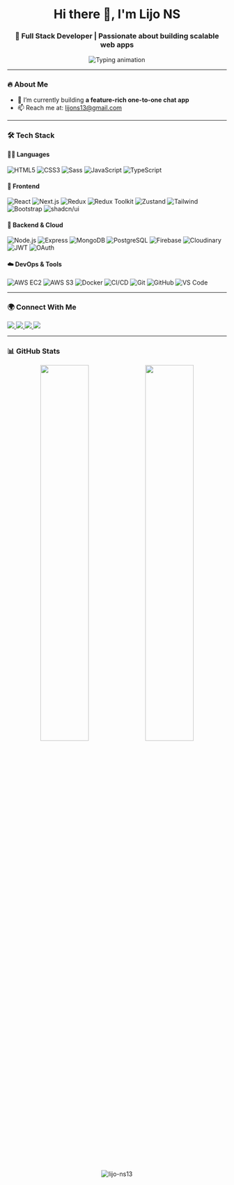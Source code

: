 <h1 align="center">Hi there 👋, I'm Lijo NS</h1>
<h3 align="center">🚀 Full Stack Developer | Passionate about building scalable web apps</h3>

<p align="center">
  <img src="https://readme-typing-svg.herokuapp.com?font=Fira+Code&weight=500&size=20&duration=3000&pause=1000&center=true&vCenter=true&width=435&lines=MERN+Stack+Developer;" alt="Typing animation" />
</p>

---

### 🔥 About Me

- 🔭 I’m currently building **a feature-rich one-to-one chat app**
- 📫 Reach me at: [lijons13@gmail.com](mailto:lijons13@gmail.com)

---

### 🛠️ Tech Stack

#### 🧑‍💻 Languages
![HTML5](https://img.shields.io/badge/-HTML5-E34F26?style=flat&logo=html5&logoColor=white)
![CSS3](https://img.shields.io/badge/-CSS3-1572B6?style=flat&logo=css3)
![Sass](https://img.shields.io/badge/-Sass-CC6699?style=flat&logo=sass)
![JavaScript](https://img.shields.io/badge/-JavaScript-F7DF1E?style=flat&logo=javascript&logoColor=000)
![TypeScript](https://img.shields.io/badge/-TypeScript-3178C6?style=flat&logo=typescript)

#### 🧰 Frontend
![React](https://img.shields.io/badge/-React-61DAFB?style=flat&logo=react)
![Next.js](https://img.shields.io/badge/-Next.js-000000?style=flat&logo=next.js)
![Redux](https://img.shields.io/badge/-Redux-764ABC?style=flat&logo=redux)
![Redux Toolkit](https://img.shields.io/badge/-Redux_Toolkit-593D88?style=flat&logo=redux)
![Zustand](https://img.shields.io/badge/-Zustand-000000?style=flat&logo=Zustand&logoColor=white)
![Tailwind](https://img.shields.io/badge/-TailwindCSS-06B6D4?style=flat&logo=tailwind-css)
![Bootstrap](https://img.shields.io/badge/-Bootstrap-7952B3?style=flat&logo=bootstrap)
![shadcn/ui](https://img.shields.io/badge/-shadcn%2Fui-000?style=flat&logo=vercel)

#### 🧰 Backend & Cloud
![Node.js](https://img.shields.io/badge/-Node.js-339933?style=flat&logo=node.js)
![Express](https://img.shields.io/badge/-Express-000000?style=flat&logo=express)
![MongoDB](https://img.shields.io/badge/-MongoDB-4EA94B?style=flat&logo=mongodb)
![PostgreSQL](https://img.shields.io/badge/-PostgreSQL-336791?style=flat&logo=postgresql)
![Firebase](https://img.shields.io/badge/-Firebase-FFCA28?style=flat&logo=firebase)
![Cloudinary](https://img.shields.io/badge/-Cloudinary-3448C5?style=flat&logo=cloudinary)
![JWT](https://img.shields.io/badge/-JWT-000000?style=flat&logo=json-web-tokens)
![OAuth](https://img.shields.io/badge/-OAuth2-3C3C3D?style=flat&logo=oauth)

#### ☁️ DevOps & Tools
![AWS EC2](https://img.shields.io/badge/-AWS_EC2-FF9900?style=flat&logo=amazonaws)
![AWS S3](https://img.shields.io/badge/-AWS_S3-569A31?style=flat&logo=amazonaws)
![Docker](https://img.shields.io/badge/-Docker-2496ED?style=flat&logo=docker)
![CI/CD](https://img.shields.io/badge/-CI/CD-blue?style=flat&logo=githubactions)
![Git](https://img.shields.io/badge/-Git-F05032?style=flat&logo=git)
![GitHub](https://img.shields.io/badge/-GitHub-181717?style=flat&logo=github)
![VS Code](https://img.shields.io/badge/-VS_Code-007ACC?style=flat&logo=visual-studio-code)

---

### 🌍 Connect With Me

<p align="left">
  <a href="https://www.linkedin.com/in/lijo-ns/" target="_blank">
    <img src="https://img.shields.io/badge/LinkedIn-%230077B5.svg?&style=for-the-badge&logo=linkedin&logoColor=white" />
  </a>
  <a href="https://medium.com/@lijons13" target="_blank">
    <img src="https://img.shields.io/badge/Medium-black?style=for-the-badge&logo=medium" />
  </a>
  <a href="https://leetcode.com/u/lijons/" target="_blank">
    <img src="https://img.shields.io/badge/LeetCode-FFA116?style=for-the-badge&logo=leetcode&logoColor=black" />
  </a>
  <a href="https://www.instagram.com/lijo_sunny__/" target="_blank">
    <img src="https://img.shields.io/badge/Instagram-E4405F?style=for-the-badge&logo=instagram&logoColor=white" />
  </a>
</p>

---

### 📊 GitHub Stats

<p align="center">
  <img src="https://github-readme-stats.vercel.app/api?username=lijo-ns13&show_icons=true&theme=radical" width="47%"/>
  <img src="https://github-readme-streak-stats.herokuapp.com/?user=lijo-ns13&theme=radical" width="47%"/>
</p>

<p align="center">
  <img src="https://komarev.com/ghpvc/?username=lijo-ns13&label=Profile%20views&color=0e75b6&style=flat" alt="lijo-ns13" />
</p>
